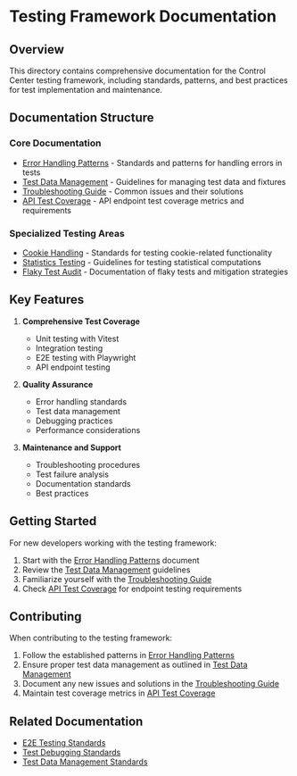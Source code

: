 # Testing Framework Documentation

## Overview
This directory contains comprehensive documentation for the Control Center testing framework, including standards, patterns, and best practices for test implementation and maintenance.

## Documentation Structure

### Core Documentation
- [Error Handling Patterns](./error-handling-patterns.md) - Standards and patterns for handling errors in tests
- [Test Data Management](./test-data-management.md) - Guidelines for managing test data and fixtures
- [Troubleshooting Guide](./troubleshooting-guide.md) - Common issues and their solutions
- [API Test Coverage](./api-test-coverage.md) - API endpoint test coverage metrics and requirements

### Specialized Testing Areas
- [Cookie Handling](./cookie-handling.md) - Standards for testing cookie-related functionality
- [Statistics Testing](./statistics-testing.md) - Guidelines for testing statistical computations
- [Flaky Test Audit](./flaky-test-audit.md) - Documentation of flaky tests and mitigation strategies

## Key Features

1. **Comprehensive Test Coverage**
   - Unit testing with Vitest
   - Integration testing
   - E2E testing with Playwright
   - API endpoint testing

2. **Quality Assurance**
   - Error handling standards
   - Test data management
   - Debugging practices
   - Performance considerations

3. **Maintenance and Support**
   - Troubleshooting procedures
   - Test failure analysis
   - Documentation standards
   - Best practices

## Getting Started

For new developers working with the testing framework:

1. Start with the [Error Handling Patterns](./error-handling-patterns.md) document
2. Review the [Test Data Management](./test-data-management.md) guidelines
3. Familiarize yourself with the [Troubleshooting Guide](./troubleshooting-guide.md)
4. Check [API Test Coverage](./api-test-coverage.md) for endpoint testing requirements

## Contributing

When contributing to the testing framework:

1. Follow the established patterns in [Error Handling Patterns](./error-handling-patterns.md)
2. Ensure proper test data management as outlined in [Test Data Management](./test-data-management.md)
3. Document any new issues and solutions in the [Troubleshooting Guide](./troubleshooting-guide.md)
4. Maintain test coverage metrics in [API Test Coverage](./api-test-coverage.md)

## Related Documentation

- [E2E Testing Standards](../testing-framework/playwright-e2e-standards.md)
- [Test Debugging Standards](../testing-framework/test-debugging-standards.md)
- [Test Data Management Standards](../testing-framework/test-data-management-standards.md) 
